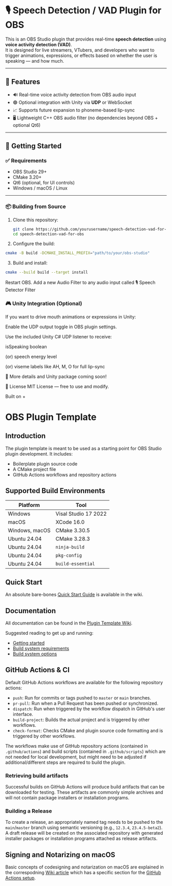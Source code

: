 # 🎙️ Speech Detection / VAD Plugin for OBS

This is an OBS Studio plugin that provides real-time **speech detection** using **voice activity detection (VAD)**.  
It is designed for live streamers, VTubers, and developers who want to trigger animations, expressions, or effects based on whether the user is speaking — and how much.

---

## 🔧 Features

- 🔊 Real-time voice activity detection from OBS audio input
- 🟢 Optional integration with Unity via **UDP** or WebSocket
- 📈 Supports future expansion to phoneme-based lip-sync
- 🖥️ Lightweight C++ OBS audio filter (no dependencies beyond OBS + optional Qt6)

---

## 🚀 Getting Started

### ✅ Requirements

- OBS Studio 29+
- CMake 3.20+
- Qt6 (optional, for UI controls)
- Windows / macOS / Linux

---

### 📦 Building from Source

1. Clone this repository:
   ```bash
   git clone https://github.com/yourusername/speech-detection-vad-for-obs.git
   cd speech-detection-vad-for-obs
   ```

2. Configure the build:

```bash
cmake -B build -DCMAKE_INSTALL_PREFIX="path/to/your/obs-studio"
```

3. Build and install:

```bash
cmake --build build --target install
```
Restart OBS. Add a new Audio Filter to any audio input called 🎙 Speech Detector Filter



### 🎮 Unity Integration (Optional)

If you want to drive mouth animations or expressions in Unity:

Enable the UDP output toggle in OBS plugin settings.

Use the included Unity C# UDP listener to receive:

isSpeaking boolean

(or) speech energy level

(or) viseme labels like AH, M, O for full lip-sync

🧩 More details and Unity package coming soon!


📜 License
MIT License — free to use and modify.




Built on +


# OBS Plugin Template

## Introduction

The plugin template is meant to be used as a starting point for OBS Studio plugin development. It includes:

* Boilerplate plugin source code
* A CMake project file
* GitHub Actions workflows and repository actions

## Supported Build Environments

| Platform  | Tool   |
|-----------|--------|
| Windows   | Visal Studio 17 2022 |
| macOS     | XCode 16.0 |
| Windows, macOS  | CMake 3.30.5 |
| Ubuntu 24.04 | CMake 3.28.3 |
| Ubuntu 24.04 | `ninja-build` |
| Ubuntu 24.04 | `pkg-config`
| Ubuntu 24.04 | `build-essential` |

## Quick Start

An absolute bare-bones [Quick Start Guide](https://github.com/obsproject/obs-plugintemplate/wiki/Quick-Start-Guide) is available in the wiki.

## Documentation

All documentation can be found in the [Plugin Template Wiki](https://github.com/obsproject/obs-plugintemplate/wiki).

Suggested reading to get up and running:

* [Getting started](https://github.com/obsproject/obs-plugintemplate/wiki/Getting-Started)
* [Build system requirements](https://github.com/obsproject/obs-plugintemplate/wiki/Build-System-Requirements)
* [Build system options](https://github.com/obsproject/obs-plugintemplate/wiki/CMake-Build-System-Options)

## GitHub Actions & CI

Default GitHub Actions workflows are available for the following repository actions:

* `push`: Run for commits or tags pushed to `master` or `main` branches.
* `pr-pull`: Run when a Pull Request has been pushed or synchronized.
* `dispatch`: Run when triggered by the workflow dispatch in GitHub's user interface.
* `build-project`: Builds the actual project and is triggered by other workflows.
* `check-format`: Checks CMake and plugin source code formatting and is triggered by other workflows.

The workflows make use of GitHub repository actions (contained in `.github/actions`) and build scripts (contained in `.github/scripts`) which are not needed for local development, but might need to be adjusted if additional/different steps are required to build the plugin.

### Retrieving build artifacts

Successful builds on GitHub Actions will produce build artifacts that can be downloaded for testing. These artifacts are commonly simple archives and will not contain package installers or installation programs.

### Building a Release

To create a release, an appropriately named tag needs to be pushed to the `main`/`master` branch using semantic versioning (e.g., `12.3.4`, `23.4.5-beta2`). A draft release will be created on the associated repository with generated installer packages or installation programs attached as release artifacts.

## Signing and Notarizing on macOS

Basic concepts of codesigning and notarization on macOS are explained in the correspodning [Wiki article](https://github.com/obsproject/obs-plugintemplate/wiki/Codesigning-On-macOS) which has a specific section for the [GitHub Actions setup](https://github.com/obsproject/obs-plugintemplate/wiki/Codesigning-On-macOS#setting-up-code-signing-for-github-actions).
